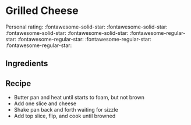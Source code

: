 <!-- Needs Manual Review -->

<!-- Do not modify sections with "AUTO-*". They are updated by make.py -->

# Grilled Cheese

<!-- rating=1; (User can specify rating on scale of 1-5) -->
<!-- AUTO-UserRating -->
Personal rating: :fontawesome-solid-star: :fontawesome-solid-star: :fontawesome-solid-star: :fontawesome-solid-star: :fontawesome-regular-star: :fontawesome-regular-star: :fontawesome-regular-star: :fontawesome-regular-star:
<!-- /AUTO-UserRating -->

<!-- name_image=None; (User can specify image name) -->
<!-- AUTO-Image -->
<!-- TODO: Capture image -->
<!-- /AUTO-Image -->

## Ingredients



## Recipe

* Butter pan and heat until starts to foam, but not brown
* Add one slice and cheese
* Shake pan back and forth waiting for sizzle
* Add top slice, flip, and cook until browned
